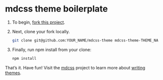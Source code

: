 # mdcss theme boilerplate

1. To begin, [fork this project].

2. Next, clone your fork locally.
   ```sh
   git clone git@github.com:YOUR_NAME/mdcss-theme mdcss-theme-THEME_NAME
   ```

3. Finally, run npm install from your clone:
   ```sh
   npm install
   ```

That’s it. Have fun! Visit the [mdcss] project to learn more about [writing themes].

[fork this project]: fork
[mdcss]: https://github.com/jonathantneal/mdcss
[writing themes]: https://github.com/jonathantneal/mdcss#writing-themes

